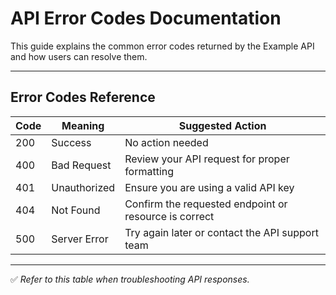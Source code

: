 # API Error Codes Documentation

This guide explains the common error codes returned by the Example API and how users can resolve them.

---

## Error Codes Reference

| Code | Meaning | Suggested Action |
| ---- | ------- | ---------------- |
| 200  | Success | No action needed |
| 400  | Bad Request | Review your API request for proper formatting |
| 401  | Unauthorized | Ensure you are using a valid API key |
| 404  | Not Found | Confirm the requested endpoint or resource is correct |
| 500  | Server Error | Try again later or contact the API support team |

---

✅ *Refer to this table when troubleshooting API responses.*
